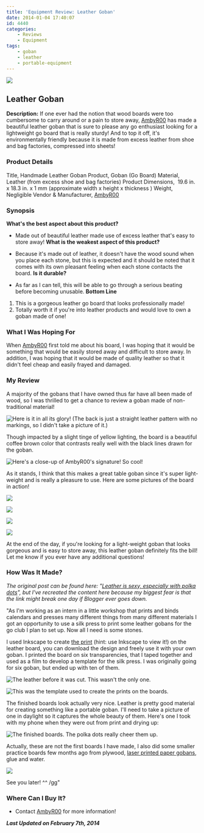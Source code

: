 ```yaml
---
title: 'Equipment Review: Leather Goban'
date: 2014-01-04 17:40:07
id: 4440
categories:
	- Reviews
	- Equipment
tags:
	- goban
	- leather
	- portable-equipment
---
```


![](/images/2014/01/leathergoban01.jpg)

## Leather Goban

**Description:** If one ever had the notion that wood boards were too cumbersome to carry around or a pain to store away, [AmbyR00](https://twitter.com/AmbyR00) has made a beautiful leather goban that is sure to please any go enthusiast looking for a lightweight go board that is really sturdy! And to top it off, it's environmentally friendly because it is made from excess leather from shoe and bag factories, compressed into sheets!

<!--more-->

### Product Details

Title, Handmade Leather Goban
Product, Goban (Go Board)
Material, Leather (from excess shoe and bag factories)
Product Dimensions,  19.6 in. x 18.3 in. x 1 mm (approximate width x height x thickness )
Weight, Negligible
Vendor &amp; Manufacturer, [AmbyR00](https://twitter.com/AmbyR00)

### Synopsis

**What's the best aspect about this product?**

*   Made out of beautiful leather made use of excess leather that's easy to store away!
**What is the weakest aspect of this product?**

*   Because it's made out of leather, it doesn't have the wood sound when you place each stone, but this is expected and it should be noted that it comes with its own pleasant feeling when each stone contacts the board.
**Is it durable?**

*   As far as I can tell, this will be able to go through a serious beating before becoming unusable.
**Bottom Line**

1.  This is a gorgeous leather go board that looks professionally made!
2.  Totally worth it if you're into leather products and would love to own a goban made of one!


### What I Was Hoping For

When [AmbyR00](https://twitter.com/AmbyR00) first told me about his board, I was hoping that it would be something that would be easily stored away and difficult to store away. In addition, I was hoping that it would be made of quality leather so that it didn't feel cheap and easily frayed and damaged.



### My Review

A majority of the gobans that I have owned thus far have all been made of wood, so I was thrilled to get a chance to review a goban made of non-traditional material!

![Here is it in all its glory! (The back is just a straight leather pattern with no markings, so I didn't take a picture of it.)](/images/2014/01/leathergoban01.jpg)

Though impacted by a slight tinge of yellow lighting, the board is a beautiful coffee brown color that contrasts really well with the black lines drawn for the goban.

![Here's a close-up of AmbyR00's signature! So cool!](/images/2014/01/leathergoban06.jpg)

As it stands, I think that this makes a great table goban since it's super light-weight and is really a pleasure to use. Here are some pictures of the board in action!

![](/images/2014/01/leathergoban02.jpg)

![](/images/2014/01/leathergoban03.jpg)

![](/images/2014/01/leathergoban04.jpg)

![](/images/2014/01/leathergoban05.jpg)

At the end of the day, if you're looking for a light-weight goban that looks gorgeous and is easy to store away, this leather goban definitely fits the bill! Let me know if you ever have any additional questions!

### How Was It Made?

_The original post can be found here: "[Leather is sexy, especially with polka dots](http://worldismygoban.blogspot.fi/2010/12/leather-is-sexy-especially-with-polka.html "AmbyR00")", but I've recreated the content here because my biggest fear is that the link might break one day if Blogger ever goes down._

"As I'm working as an intern in a little workshop that prints and binds calendars and presses many different things from many different materials I got an opportunity to use a silk press to print some leather gobans for the go club I plan to set up. Now all I need is some stones.

I used Inkscape to create [the print](http://ubuntuone.com/p/SUZ/) (hint: use Inkscape to view it!) on the leather board, you can download the design and freely use it with your own goban. I printed the board on six transparencies, that I taped together and used as a film to develop a template for the silk press. I was originally going for six goban, but ended up with ten of them.

![The leather before it was cut. This wasn't the only one.](/images/2014/01/leathergobanpost01.jpeg)

![This was the template used to create the prints on the boards.](/images/2014/01/leathergobanpost02.jpeg)

The finished boards look actually very nice. Leather is pretty good material for creating something like a portable goban. I'll need to take a picture of one in daylight so it captures the whole beauty of them. Here's one I took with my phone when they were out from print and drying up:

![The finished boards. The polka dots really cheer them up.](/images/2014/01/leathergobanpost03.jpeg)

Actually, these are not the first boards I have made, I also did some smaller practice boards few months ago from plywood, [laser printed paper gobans](http://www.dammfine.com/projects/gobans/), glue and water.

![](/images/2014/01/leathergobanpost04.jpeg)

See you later! ^^ /gg"

### Where Can I Buy It?

*   Contact [AmbyR00](https://twitter.com/AmbyR00) for more information!


_**Last Updated on February 7th, 2014**_
